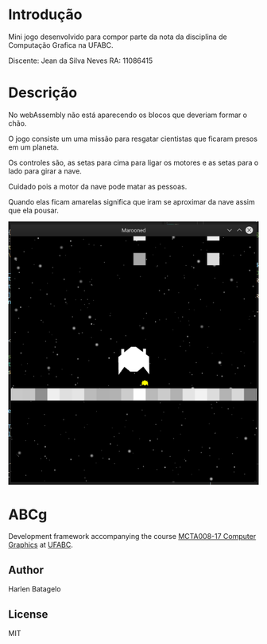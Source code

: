 # Introdução

Mini jogo desenvolvido para compor parte da nota da disciplina de Computação Grafica na UFABC.

Discente:   Jean da Silva Neves
RA:         11086415

# Descrição

No webAssembly não está aparecendo os blocos que deveriam formar o chão.

O jogo consiste um uma missão para resgatar cientistas que ficaram presos em um planeta.

Os controles são, as setas para cima para ligar os motores e as setas para o lado para girar a nave.

Cuidado pois a motor da nave pode matar as pessoas.

Quando elas ficam amarelas significa que iram se aproximar da nave assim que ela pousar.

![Nave se aproximando de uma pessoa](/Screenshot.png)

# ABCg

Development framework accompanying the course [MCTA008-17 Computer Graphics](http://professor.ufabc.edu.br/~harlen.batagelo/cg/) at [UFABC](https://www.ufabc.edu.br/).

## Author

Harlen Batagelo

## License

MIT
